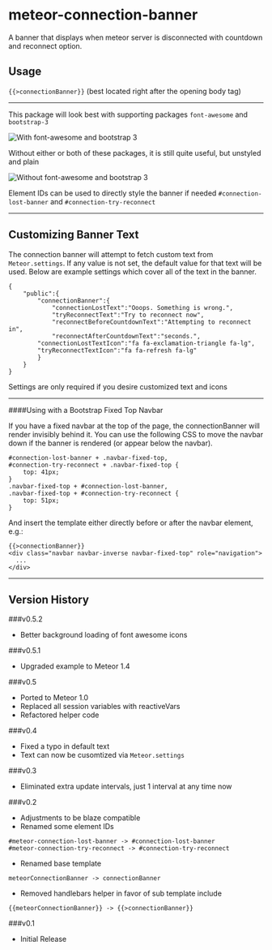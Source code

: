 meteor-connection-banner
========================

A banner that displays when meteor server is disconnected with countdown and reconnect option.


## Usage

`{{>connectionBanner}}`  (best located right after the opening body tag)

-----

This package will look best with supporting packages `font-awesome` and `bootstrap-3`

![With font-awesome and bootstrap 3](images/with-fa-bs.png "With font-awesome and bootstrap 3")

Without either or both of these packages, it is still quite useful, but unstyled and plain

![Without font-awesome and bootstrap 3](images/without-fa-bs.png "Without font-awesome and bootstrap 3")

Element IDs can be used to directly style the banner if needed `#connection-lost-banner` and `#connection-try-reconnect`

----

## Customizing Banner Text

The connection banner will attempt to fetch custom text from `Meteor.settings`.  If any value is not set, the default value for that text will be used.  Below are example settings which cover all of the text in the banner.

```
{
	"public":{
		"connectionBanner":{
			"connectionLostText":"Ooops. Something is wrong.",
			"tryReconnectText":"Try to reconnect now",
			"reconnectBeforeCountdownText":"Attempting to reconnect in",
			"reconnectAfterCountdownText":"seconds.",
        "connectionLostTextIcon":"fa fa-exclamation-triangle fa-lg",
        "tryReconnectTextIcon":"fa fa-refresh fa-lg"
		}
	}
}
```
Settings are only required if you desire customized text and icons


----

####Using with a Bootstrap Fixed Top Navbar

If you have a fixed navbar at the top of the page, the connectionBanner will render invisibly behind it. You can use the following CSS to move the navbar down if the banner is rendered (or appear below the navbar).
```
#connection-lost-banner + .navbar-fixed-top,
#connection-try-reconnect + .navbar-fixed-top {
    top: 41px;
}
.navbar-fixed-top + #connection-lost-banner,
.navbar-fixed-top + #connection-try-reconnect {
    top: 51px;
}
```
And insert the template either directly before or after the navbar element, e.g.:
```
{{>connectionBanner}}
<div class="navbar navbar-inverse navbar-fixed-top" role="navigation">
  ...
</div>
```


-----

## Version History
###v0.5.2
* Better background loading of font awesome icons

###v0.5.1
* Upgraded example to Meteor 1.4

###v0.5
* Ported to Meteor 1.0
* Replaced all session variables with reactiveVars
* Refactored helper code

###v0.4
* Fixed a typo in default text
* Text can now be cusomtized via `Meteor.settings`

###v0.3
* Eliminated extra update intervals, just 1 interval at any time now

###v0.2
* Adjustments to be blaze compatible
* Renamed some element IDs
```
#meteor-connection-lost-banner -> #connection-lost-banner
#meteor-connection-try-reconnect -> #connection-try-reconnect
```
* Renamed base template
```
meteorConnectionBanner -> connectionBanner
```
* Removed handlebars helper in favor of sub template include
```
{{meteorConnectionBanner}} -> {{>connectionBanner}}
```

###v0.1
* Initial Release
